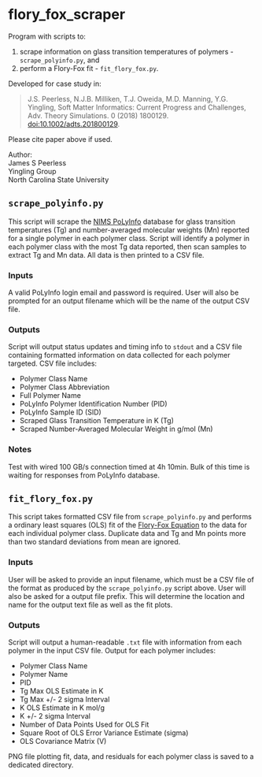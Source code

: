 # flory_fox_scraper
Program with scripts to:
1. scrape information on glass transition temperatures of polymers - 
        `scrape_polyinfo.py`, and
2. perform a Flory-Fox fit - `fit_flory_fox.py`.

Developed for case study in:  
>J.S. Peerless, N.J.B. Milliken, T.J. Oweida, M.D. Manning, Y.G. Yingling, Soft 
Matter Informatics: Current Progress and Challenges, Adv. Theory Simulations. 
0 (2018) 1800129. 
[doi:10.1002/adts.201800129](https://doi.org/10.1002/adts.201800129 "DOI").

Please cite paper above if used.

Author:  
James S Peerless  
Yingling Group  
North Carolina State University  

## `scrape_polyinfo.py`
This script will scrape the 
[NIMS PoLyInfo](http://polymer.nims.go.jp/index_en.html) database for glass 
transition temperatures (Tg) and number-averaged molecular weights (Mn) 
reported for a single polymer in each polymer class. Script will identify a 
polymer in each polymer class with the most Tg data reported, then scan samples
to extract Tg and Mn data. All data is then printed to a CSV file.

### Inputs
A valid PoLyInfo login email and password is required. User will also be
prompted for an output filename which will be the name of the output CSV file.

### Outputs
Script will output status updates and timing info to `stdout` and a CSV file
containing formatted information on data collected for each polymer targeted. 
CSV file includes:

* Polymer Class Name
* Polymer Class Abbreviation
* Full Polymer Name
* PoLyInfo Polymer Identification Number (PID)
* PoLyInfo Sample ID (SID)
* Scraped Glass Transition Temperature in K (Tg)
* Scraped Number-Averaged Molecular Weight in g/mol (Mn)

### Notes
Test with wired 100 GB/s connection timed at 4h 10min. Bulk of this time is
waiting for responses from PoLyInfo database.

## `fit_flory_fox.py`
This script takes formatted CSV file from `scrape_polyinfo.py` and performs a 
ordinary least squares (OLS) fit of the 
[Flory-Fox Equation](https://en.wikipedia.org/wiki/Flory%E2%80%93Fox_equation)
to the data for each individual polymer class. Duplicate data and Tg and Mn
points more than two standard deviations from mean are ignored.

### Inputs
User will be asked to provide an input filename, which must be a CSV file of
the format as produced by the `scrape_polyinfo.py` script above. User will 
also be asked for a output file prefix. This will determine the location and 
name for the output text file as well as the fit plots.

### Outputs
Script will output a human-readable `.txt` file with information from each
polymer in the input CSV file. Output for each polymer includes:

* Polymer Class Name
* Polymer Name
* PID
* Tg Max OLS Estimate in K
* Tg Max +/- 2 sigma Interval
* K OLS Estimate in K mol/g
* K +/- 2 sigma Interval
* Number of Data Points Used for OLS Fit 
* Square Root of OLS Error Variance Estimate (sigma)
* OLS Covariance Matrix (V)

PNG file plotting fit, data, and residuals for each polymer class is saved to
a dedicated directory.
